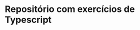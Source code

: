 # Repositório com exercícios de Typescript
<!--![Símbolo Javascript](https://www.luiztools.com.br/wp-content/uploads/2018/09/javascript.png)-->
